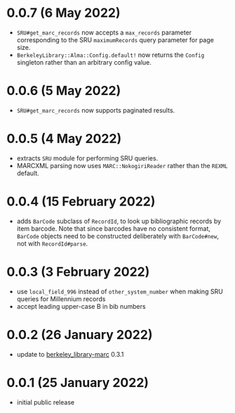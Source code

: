# 0.0.7 (6 May 2022)

- `SRU#get_marc_records` now accepts a `max_records` parameter corresponding to the SRU
  `maximumRecords` query parameter for page size.
- `BerkeleyLibrary::Alma::Config.default!` now returns the `Config` singleton rather than
  an arbitrary config value.

# 0.0.6 (5 May 2022)

- `SRU#get_marc_records` now supports paginated results. 

# 0.0.5 (4 May 2022)

- extracts `SRU` module for performing SRU queries.
- MARCXML parsing now uses `MARC::NokogiriReader` rather than the `REXML` default.

# 0.0.4 (15 February 2022)

- adds `BarCode` subclass of `RecordId`, to look up bibliographic records by
  item barcode. Note that since barcodes have no consistent format, `BarCode`
  objects need to be constructed deliberately with `BarCode#new`, not with
  `RecordId#parse`.

# 0.0.3 (3 February 2022)

- use `local_field_996` instead of `other_system_number` when making SRU queries
  for Millennium records
- accept leading upper-case B in bib numbers 

# 0.0.2 (26 January 2022)

- update to [berkeley_library-marc](https://github.com/BerkeleyLibrary/marc) 0.3.1

# 0.0.1 (25 January 2022)

- initial public release
